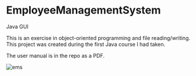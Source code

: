# EmployeeManagementSystem
Java GUI

This is an exercise in object-oriented programming and file reading/writing.
This project was created during the first Java course I had taken.

The user manual is in the repo as a PDF.

![ems](https://github.com/user-attachments/assets/a6d15429-6bdb-4072-9754-7615ad8acd0d)
